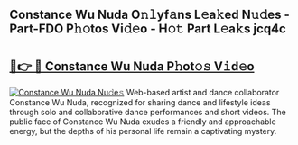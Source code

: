 ## Constance Wu Nuda O𝚗𝚕yf𝚊ns L𝚎a𝚔ed N𝚞𝚍es - Part-FDO P𝚑𝚘tos Vi𝚍𝚎o - H𝚘𝚝 Part L𝚎a𝚔s jcq4c

# <h2><a href="http://kf05vl.oniu.top/?m=Constance+Wu+Nuda">🔗👉 🔴 Constance Wu Nuda P𝚑ot𝚘𝚜 V𝚒d𝚎o</a></h2>

[![Constance Wu Nuda Nu𝚍e𝚜](https://i.imgur.com/0qMVB7G.gif)](http://kf05vl.oniu.top/?m=Constance+Wu+Nuda)
Web-based artist and dance collaborator Constance Wu Nuda, recognized for sharing dance and lifestyle ideas through solo and collaborative dance performances and short videos. The public face of Constance Wu Nuda exudes a friendly and approachable energy, but the depths of his personal life remain a captivating mystery.  

